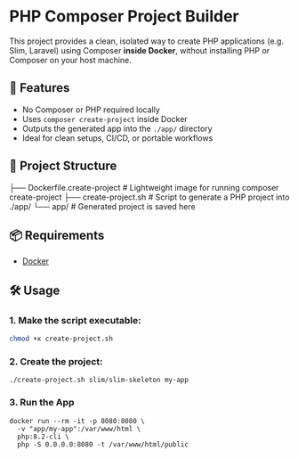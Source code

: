 # PHP Composer Project Builder

This project provides a clean, isolated way to create PHP applications (e.g. Slim, Laravel) using Composer **inside Docker**, without installing PHP or Composer on your host machine.

## 🚀 Features

- No Composer or PHP required locally
- Uses `composer create-project` inside Docker
- Outputs the generated app into the `./app/` directory
- Ideal for clean setups, CI/CD, or portable workflows

## 🧱 Project Structure

├── Dockerfile.create-project # Lightweight image for running composer create-project
├── create-project.sh # Script to generate a PHP project into ./app/
└── app/ # Generated project is saved here

## 📦 Requirements

- [Docker](https://www.docker.com/products/docker-desktop)

## 🛠️ Usage

### 1. Make the script executable:

```bash
chmod +x create-project.sh
```

### 2. Create the project:
```
./create-project.sh slim/slim-skeleton my-app
```

### 3. Run the App
```
docker run --rm -it -p 8080:8080 \
  -v "app/my-app":/var/www/html \
  php:8.2-cli \
  php -S 0.0.0.0:8080 -t /var/www/html/public
``` 
